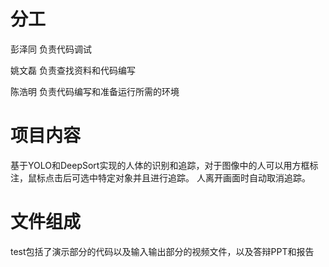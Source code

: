 # 分工
彭泽同 负责代码调试

姚文磊 负责查找资料和代码编写

陈浩明 负责代码编写和准备运行所需的环境

# 项目内容
基于YOLO和DeepSort实现的人体的识别和追踪，对于图像中的人可以用方框标注，鼠标点击后可选中特定对象并且进行追踪。
人离开画面时自动取消追踪。

# 文件组成
test包括了演示部分的代码以及输入输出部分的视频文件，以及答辩PPT和报告
